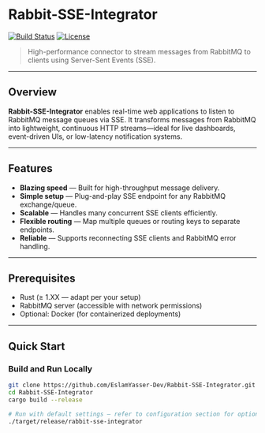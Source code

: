 # Rabbit-SSE-Integrator

[![Build Status](https://github.com/EslamYasser-Dev/Rabbit-SSE-Integrator/actions/workflows/ci.yml/badge.svg)](https://github.com/EslamYasser-Dev/Rabbit-SSE-Integrator/actions/workflows/ci.yml)
[![License](https://img.shields.io/github/license/EslamYasser-Dev/Rabbit-SSE-Integrator)](LICENSE)

> High-performance connector to stream messages from RabbitMQ to clients using Server-Sent Events (SSE).

---

##  Overview

**Rabbit-SSE-Integrator** enables real-time web applications to listen to RabbitMQ message queues via SSE. It transforms messages from RabbitMQ into lightweight, continuous HTTP streams—ideal for live dashboards, event-driven UIs, or low-latency notification systems.

---

##  Features

- **Blazing speed** — Built for high-throughput message delivery.
- **Simple setup** — Plug-and-play SSE endpoint for any RabbitMQ exchange/queue.
- **Scalable** — Handles many concurrent SSE clients efficiently.
- **Flexible routing** — Map multiple queues or routing keys to separate endpoints.
- **Reliable** — Supports reconnecting SSE clients and RabbitMQ error handling.

---

##  Prerequisites

- Rust (≥ 1.XX — adapt per your setup)
- RabbitMQ server (accessible with network permissions)
- Optional: Docker (for containerized deployments)

---

##  Quick Start

### Build and Run Locally

```bash
git clone https://github.com/EslamYasser-Dev/Rabbit-SSE-Integrator.git
cd Rabbit-SSE-Integrator
cargo build --release

# Run with default settings — refer to configuration section for options
./target/release/rabbit-sse-integrator
